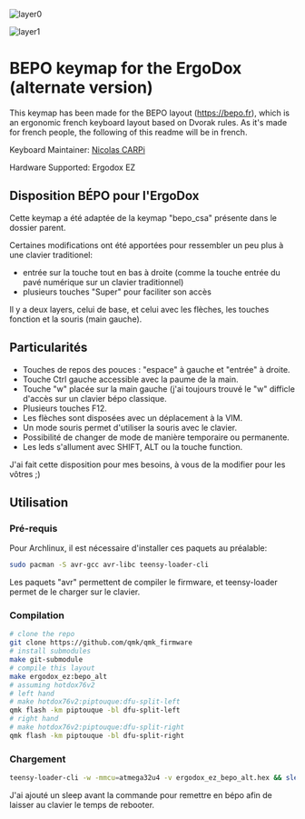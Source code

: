 ![layer0](https://i.imgur.com/vd4QLBf.png)

![layer1](https://i.imgur.com/eo101eD.png)

# BEPO keymap for the ErgoDox (alternate version)

This keymap has been made for the BEPO layout (https://bepo.fr), 
which is an ergonomic french keyboard layout based on Dvorak rules. 
As it's made for french people, the following of this readme will be in french.

Keyboard Maintainer: [Nicolas CARPi](https://github.com/NicolasCARPi)

Hardware Supported: Ergodox EZ

## Disposition BÉPO pour l'ErgoDox

Cette keymap a été adaptée de la keymap "bepo_csa" présente dans le dossier parent.

Certaines modifications ont été apportées pour ressembler un peu plus à une clavier traditionel:

* entrée sur la touche tout en bas à droite (comme la touche entrée du pavé numérique sur un clavier traditionnel)
* plusieurs touches "Super" pour faciliter son accès

Il y a deux layers, celui de base, et celui avec les flèches, les touches fonction et la souris (main gauche).

## Particularités

* Touches de repos des pouces : "espace" à gauche et "entrée" à droite.
* Touche Ctrl gauche accessible avec la paume de la main.
* Touche "w" placée sur la main gauche (j'ai toujours trouvé le "w" difficle d'accès sur un clavier bépo classique.
* Plusieurs touches F12.
* Les flèches sont disposées avec un déplacement à la VIM.
* Un mode souris permet d'utiliser la souris avec le clavier.
* Possibilité de changer de mode de manière temporaire ou permanente.
* Les leds s'allument avec SHIFT, ALT ou la touche function.

J'ai fait cette disposition pour mes besoins, à vous de la modifier pour les vôtres ;)

## Utilisation

### Pré-requis

Pour Archlinux, il est nécessaire d'installer ces paquets au préalable:

~~~bash
sudo pacman -S avr-gcc avr-libc teensy-loader-cli
~~~

Les paquets "avr" permettent de compiler le firmware, et teensy-loader permet de le charger sur le clavier.

### Compilation

~~~bash
# clone the repo
git clone https://github.com/qmk/qmk_firmware
# install submodules
make git-submodule
# compile this layout
make ergodox_ez:bepo_alt
# assuming hotdox76v2
# left hand
# make hotdox76v2:piptouque:dfu-split-left
qmk flash -km piptouque -bl dfu-split-left
# right hand
# make hotdox76v2:piptouque:dfu-split-right
qmk flash -km piptouque -bl dfu-split-right
~~~

### Chargement

~~~bash
teensy-loader-cli -w -mmcu=atmega32u4 -v ergodox_ez_bepo_alt.hex && sleep 6 && setxkbmap fr bepo
~~~

J'ai ajouté un sleep avant la commande pour remettre en bépo afin de laisser au clavier le temps de rebooter.
